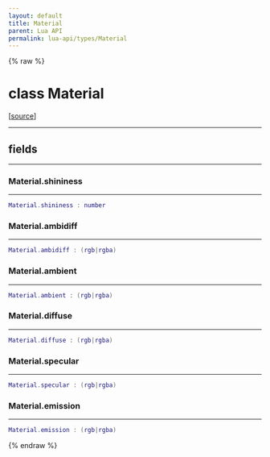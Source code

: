 ```yaml
---
layout: default
title: Material
parent: Lua API
permalink: lua-api/types/Material
---
```


{% raw %}

# class Material





[<a href="https://github.com/beyond-all-reason/RecoilEngine/blob/b29554ca8a91605fa235eafe60ad740783359665/rts/Lua/LuaOpenGL.cpp#L3008-L3016" target="_blank">source</a>]







---



## fields
---

### Material.shininess
---
```lua
Material.shininess : number
```










### Material.ambidiff
---
```lua
Material.ambidiff : (rgb|rgba)
```










### Material.ambient
---
```lua
Material.ambient : (rgb|rgba)
```










### Material.diffuse
---
```lua
Material.diffuse : (rgb|rgba)
```










### Material.specular
---
```lua
Material.specular : (rgb|rgba)
```










### Material.emission
---
```lua
Material.emission : (rgb|rgba)
```












{% endraw %}